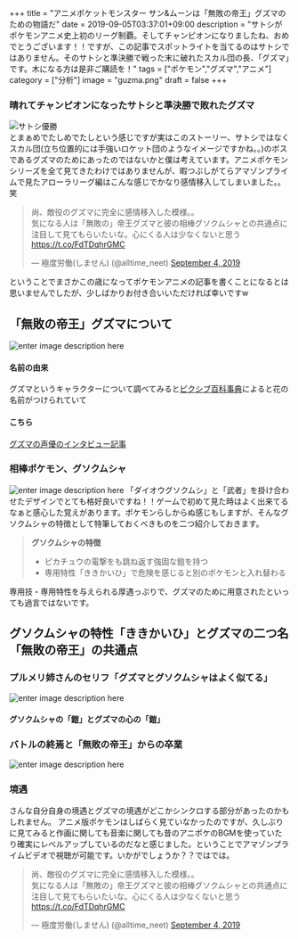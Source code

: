+++
title = "アニメポケットモンスター サン&ムーンは「無敗の帝王」グズマのための物語だ"
date = 2019-09-05T03:37:01+09:00
description = "サトシがポケモンアニメ史上初のリーグ制覇。そしてチャンピオンになりましたね、おめでとうございます！！ですが、この記事でスポットライトを当てるのはサトシではありません。そのサトシと準決勝で戦った末に破れたスカル団の長、「グズマ」です。木になる方は是非ご購読を！"
tags = ["ポケモン","グズマ","アニメ"]
category = ["分析"]
image = "guzma.png"
draft = false
+++
### 晴れてチャンピオンになったサトシと準決勝で敗れたグズマ
![サトシ優勝](https://imgc.eximg.jp/cv/resize?i=https%3A%2F%2Fs.eximg.jp%2Fexnews%2Ffeed%2FOricon%2FOricon_2144529_34d7_1.jpg&t=jpeg&q=70&w=600)  
とまぁめでたしめでたしという感じですが実はこのストーリー、サトシではなくスカル団(立ち位置的には手強いロケット団のようなイメージですかね。。)のボスであるグズマのためにあったのではないかと僕は考えています。アニメポケモンシリーズを全て見てきたわけではありませんが、暇つぶしがてらアマゾンプライムで見たアローラリーグ編はこんな感じでかなり感情移入してしまいました。。笑

<blockquote class="twitter-tweet"><p lang="ja" dir="ltr">尚、敵役のグズマに完全に感情移入した模様。。<br>気になる人は「無敗の」帝王グズマと彼の相棒グソクムシャとの共通点に注目して見てもらいたいな。心にくる人は少なくないと思う <a href="https://t.co/FdTDqhrGMC">https://t.co/FdTDqhrGMC</a></p>&mdash; 極度労働(しません) (@alltime_neet) <a href="https://twitter.com/alltime_neet/status/1169316123080187904?ref_src=twsrc%5Etfw">September 4, 2019</a></blockquote> <script async src="https://platform.twitter.com/widgets.js" charset="utf-8"></script>


ということでまさかこの歳になってポケモンアニメの記事を書くことになるとは思いませんでしたが、少しばかりお付き合いいただければ幸いですw

## 「無敗の帝王」グズマについて
![enter image description here](http://pokemongo-master.com/wp-content/uploads/2019/06/77aecebb0f7e518aa0d4b73fe7eb2397.jpg)
#### 名前の由来
グズマというキャラクターについて調べてみると[ピクシブ百科事典](https://dic.pixiv.net/a/%E3%82%B0%E3%82%BA%E3%83%9E#h3_3)によると花の名前がつけられていて
#### こちら
[グズマの声優のインタビュー記事](https://www.animatetimes.com/news/details.php?id=1567307191&utm_source=twitter&utm_medium=social)

### 相棒ポケモン、グソクムシャ
![enter image description here](https://stat.ameba.jp/user_images/20180609/08/20000715777/f0/33/j/o1080060714207572142.jpg?caw=800)
「ダイオウグソクムシ」と「武者」を掛け合わせたデザインでとても格好良いですね！！ゲームで初めて見た時はよく出来てるなぁと感心した覚えがあります。ポケモンらしからぬ感じもしますが、そんなグソクムシャの特徴として特筆しておくべきものを二つ紹介しておきます。
> **グソクムシャの特徴**
> 
> - ピカチュウの電撃をも跳ね返す強固な鎧を持つ
> - 専用特性「ききかいひ」で危険を感じると別のポケモンと入れ替わる

専用技・専用特性を与えられる厚遇っぷりで、グズマのために用意されたといっても過言ではないです。

##  グソクムシャの特性「ききかいひ」とグズマの二つ名「無敗の帝王」の共通点
### プルメリ姉さんのセリフ「グズマとグソクムシャはよく似てる」
![enter image description here](http://pokemongo-master.com/wp-content/uploads/2019/09/4a4e7d01bc721564e37bb80c8c6a5997.jpg)

#### グソクムシャの「鎧」とグズマの心の「鎧」

### バトルの終焉と「無敗の帝王」からの卒業
![enter image description here](http://pokemongo-master.com/wp-content/uploads/2019/09/86d8ef1950f5c0ec876d5d61369677db.jpg)


### 境遇
さんな自分自身の境遇とグズマの境遇がどこかシンクロする部分があったのかもしれません。
アニメ版ポケモンはしばらく見ていなかったのですが、久しぶりに見てみると作画に関しても音楽に関しても昔のアニポケのBGMを使っていたり確実にレベルアップしているのだなと感じました。ということでアマゾンプライムビデオで視聴が可能です。いかがでしょうか？？ではでは。


<blockquote class="twitter-tweet"><p lang="ja" dir="ltr">尚、敵役のグズマに完全に感情移入した模様。。<br>気になる人は「無敗の」帝王グズマと彼の相棒グソクムシャとの共通点に注目して見てもらいたいな。心にくる人は少なくないと思う <a href="https://t.co/FdTDqhrGMC">https://t.co/FdTDqhrGMC</a></p>&mdash; 極度労働(しません) (@alltime_neet) <a href="https://twitter.com/alltime_neet/status/1169316123080187904?ref_src=twsrc%5Etfw">September 4, 2019</a></blockquote> <script async src="https://platform.twitter.com/widgets.js" charset="utf-8"></script>
